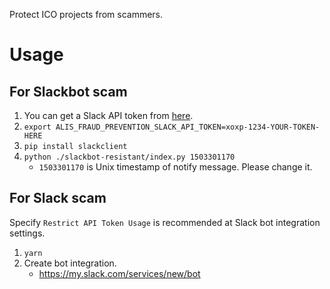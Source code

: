 Protect ICO projects from scammers.

# Usage

## For Slackbot scam
1. You can get a Slack API token from [here](https://api.slack.com/custom-integrations/legacy-tokens). 
1. `export ALIS_FRAUD_PREVENTION_SLACK_API_TOKEN=xoxp-1234-YOUR-TOKEN-HERE` 
1. `pip install slackclient` 
1. `python ./slackbot-resistant/index.py 1503301170`
    - `1503301170` is Unix timestamp of notify message. Please change it.

## For Slack scam
Specify `Restrict API Token Usage` is recommended at Slack bot integration settings.

1. `yarn`
1. Create bot integration.
    - https://my.slack.com/services/new/bot
